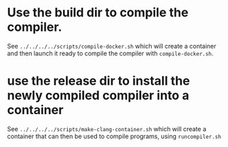 # Use the build dir to compile the compiler.

See `../../../../scripts/compile-docker.sh` which will create a container and then launch it ready to compile the compiler with `compile-docker.sh`.

# use the release dir to install the newly compiled compiler into a container

See `../../../../scripts/make-clang-container.sh` which will create a container that can then be used to compile programs, using `runcompiler.sh`
